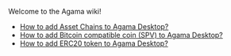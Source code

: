 Welcome to the Agama wiki!

- [How to add Asset Chains to Agama Desktop?](https://github.com/KomodoPlatform/Agama/wiki/Add-Komodo-Assetchains-in-Agama-Desktop-App)
- [How to add Bitcoin compatible coin (SPV) to Agama Desktop?](https://github.com/KomodoPlatform/Agama/wiki/Add-a-Bitcoin-Compatible-coin-to-Agama-Desktop)
- [How to add ERC20 token to Agama Desktop?](https://github.com/KomodoPlatform/Agama/wiki/Add-ERC20-token-to-Agama-Desktop-App)